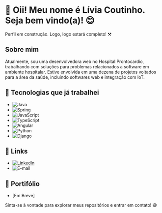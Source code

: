 # 👋 Oii! Meu nome é Lívia Coutinho. Seja bem vindo(a)! :blush:

Perfil em construção. Logo, logo estará completo! ⚒️ 

## Sobre mim
Atualmente, sou uma desenvolvedora web no Hospital Prontocardio, trabalhando com soluções para problemas relacionados a software em ambiente hospitalar. Estive envolvida em uma dezena de projetos voltados para a área da saúde, incluindo softwares web e integração com IoT.

## 🚀 Tecnologias que já trabalhei
- ![Java](https://img.shields.io/badge/Java-ED8B00?style=for-the-badge&logo=java&logoColor=white)
- ![Spring](https://img.shields.io/badge/Spring-6DB33F?style=for-the-badge&logo=spring&logoColor=white)
- ![JavaScript](https://img.shields.io/badge/JavaScript-F7DF1E?style=for-the-badge&logo=javascript&logoColor=black)
- ![TypeScript](https://img.shields.io/badge/TypeScript-007ACC?style=for-the-badge&logo=typescript&logoColor=white)
- ![Angular](https://img.shields.io/badge/Angular-DD0031?style=for-the-badge&logo=angular&logoColor=white)
- ![Python](https://img.shields.io/badge/Python-3776AB?style=for-the-badge&logo=python&logoColor=white)
- ![Django](https://img.shields.io/badge/Django-092E20?style=for-the-badge&logo=django&logoColor=white)

## 🔗 Links
- [![LinkedIn](https://img.shields.io/badge/-LinkedIn-blue?style=for-the-badge&logo=LinkedIn&logoColor=white)](https://www.linkedin.com/in/l%C3%ADvia-coutinho-716561227/)
- ![E-mail](https://img.shields.io/badge/Email-liviacoutinhog22@gmail.com-red?style=for-the-badge&logo=gmail&logoColor=white)

## 📔 Portifólio
- [Em Breve]


Sinta-se à vontade para explorar meus repositórios e entrar em contato! 😃
